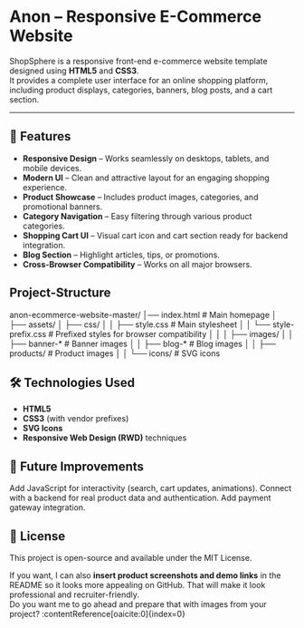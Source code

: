 # Anon – Responsive E-Commerce Website

ShopSphere is a responsive front-end e-commerce website template designed using **HTML5** and **CSS3**.  
It provides a complete user interface for an online shopping platform, including product displays, categories, banners, blog posts, and a cart section.

---

## 🚀 Features
- **Responsive Design** – Works seamlessly on desktops, tablets, and mobile devices.
- **Modern UI** – Clean and attractive layout for an engaging shopping experience.
- **Product Showcase** – Includes product images, categories, and promotional banners.
- **Category Navigation** – Easy filtering through various product categories.
- **Shopping Cart UI** – Visual cart icon and cart section ready for backend integration.
- **Blog Section** – Highlight articles, tips, or promotions.
- **Cross-Browser Compatibility** – Works on all major browsers.
  
## Project-Structure
anon-ecommerce-website-master/
│── index.html # Main homepage
│
├── assets/
│ ├── css/
│ │ ├── style.css # Main stylesheet
│ │ └── style-prefix.css # Prefixed styles for browser compatibility
│ │
│ ├── images/
│ │ ├── banner-* # Banner images
│ │ ├── blog-* # Blog images
│ │ ├── products/ # Product images
│ │ └── icons/ # SVG icons

## 🛠️ Technologies Used
- **HTML5**
- **CSS3** (with vendor prefixes)
- **SVG Icons**
- **Responsive Web Design (RWD)** techniques

## 📌 Future Improvements
Add JavaScript for interactivity (search, cart updates, animations).
Connect with a backend for real product data and authentication.
Add payment gateway integration.

## 📜 License
This project is open-source and available under the MIT License.

If you want, I can also **insert product screenshots and demo links** in the README so it looks more appealing on GitHub. That will make it look professional and recruiter-friendly.  
Do you want me to go ahead and prepare that with images from your project? ​:contentReference[oaicite:0]{index=0}​



  




